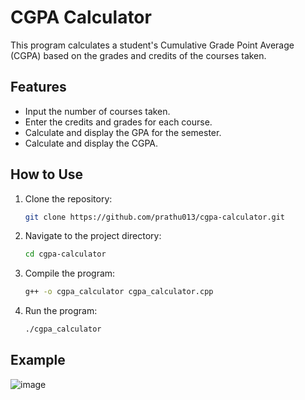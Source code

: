 # CGPA Calculator

This program calculates a student's Cumulative Grade Point Average (CGPA) based on the grades and credits of the courses taken.

## Features
- Input the number of courses taken.
- Enter the credits and grades for each course.
- Calculate and display the GPA for the semester.
- Calculate and display the CGPA.

## How to Use
1. Clone the repository:
    ```bash
    git clone https://github.com/prathu013/cgpa-calculator.git
    ```
2. Navigate to the project directory:
    ```bash
    cd cgpa-calculator
    ```
3. Compile the program:
    ```bash
    g++ -o cgpa_calculator cgpa_calculator.cpp
    ```
4. Run the program:
    ```bash
    ./cgpa_calculator
    ```

## Example


![image](https://github.com/user-attachments/assets/047346c8-b85b-46f6-b05d-945e7a8279ad)

